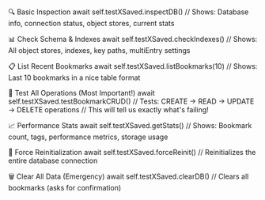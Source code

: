🔍 Basic Inspection
await self.testXSaved.inspectDB()
// Shows: Database info, connection status, object stores, current stats

📊 Check Schema & Indexes
await self.testXSaved.checkIndexes()
// Shows: All object stores, indexes, key paths, multiEntry settings

📋 List Recent Bookmarks
await self.testXSaved.listBookmarks(10)
// Shows: Last 10 bookmarks in a nice table format

🧪 Test All Operations (Most Important!)
await self.testXSaved.testBookmarkCRUD()
// Tests: CREATE → READ → UPDATE → DELETE operations
// This will tell us exactly what's failing!

📈 Performance Stats
await self.testXSaved.getStats()
// Shows: Bookmark count, tags, performance metrics, storage usage

🔄 Force Reinitialization
await self.testXSaved.forceReinit()
// Reinitializes the entire database connection

🗑️ Clear All Data (Emergency)
await self.testXSaved.clearDB()
// Clears all bookmarks (asks for confirmation)